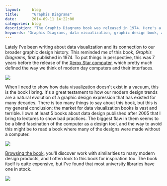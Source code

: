 ```yaml
---
layout:     blog
title:      "Graphis Diagrams"
date:       2014-09-11 14:22:00
categories: blog
description: "The Graphis Diagrams book was released in 1974. Here's a description of the book with pictures."
keywords: "Graphis Diagrams, data visualization, graphic design book, art book, graphic design systems, grid system"
---
```


Lately I've been writing about data visualization and its connection to our broader graphic design history. This reminded me of this book, *Graphis Diagrams*, first published in 1974. To put things in perspective, this was 7 years before the release of the [Xerox Star computer](https://www.google.com/search?q=polaroids+xerox+star&espv=2&biw=1252&bih=802&tbm=isch&tbo=u&source=univ&sa=X&ei=6OgRVJDdGfeJsQTty4GwDw&ved=0CB0QsAQ), which pretty much defined the way we think of modern day computers and their interfaces.

<div class="wide-750">
  <img src="{% asset_path blog/books/graphisdiagrams1.jpg %}" />
</div>

When I need to show how data visualization doesn't exist in a vacuum, this is the book I bring. It's a great testament to how our modern design trends are a natural evolution of a graphic design expression that has existed for many decades. There is too many things to say about this book, but this is my general conclusion: the market for data visualization books is vast and terrible. I own at least 5 books about data design published after 2005 that I bring to lectures to show bad practices. The biggest flaw in them seems to be a blind fascination of the computer as a design tool, and the way to avoid this might be to read a book where many of the designs were made without a computer.

<div class="wide-750">
  <img src="{% asset_path blog/books/graphisdiagrams2.jpg %}" />
</div>

[Browsing the book](https://www.google.com/search?q=graphis+diagrams&espv=2&biw=1252&bih=802&source=lnms&tbm=isch&sa=X&ei=3u0RVOP3JfDGsQSdnICYBg&ved=0CAYQ_AUoAQ), you'll discover work with similarities to many modern design products, and I often look to this book for inspiration too. The book itself is quite expensive, but I've found that most university libraries have one in stock.

<div class="wide-750">
  <img src="{% asset_path blog/books/graphisdiagrams3.jpg %}" />
</div>
